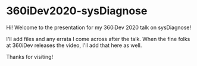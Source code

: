 # 360iDev2020-sysDiagnose

Hi!  Welcome to the presentation for my 360iDev 2020 talk on sysDiagnose!

I'll add files and any errata I come across after the talk.  When the fine folks at 360iDev releases the video, I'll add that here as well.

Thanks for visiting!
